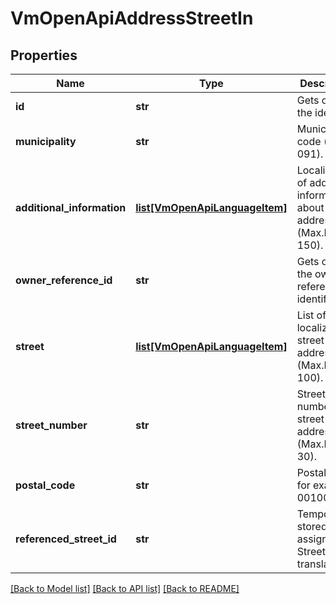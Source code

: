 # VmOpenApiAddressStreetIn

## Properties
Name | Type | Description | Notes
------------ | ------------- | ------------- | -------------
**id** | **str** | Gets or sets the identifier. | [optional] 
**municipality** | **str** | Municipality code (e.g. 091). | [optional] 
**additional_information** | [**list[VmOpenApiLanguageItem]**](VmOpenApiLanguageItem.md) | Localized list of additional information about the address. (Max.Length: 150). | [optional] 
**owner_reference_id** | **str** | Gets or sets the owner reference identifier. | [optional] 
**street** | [**list[VmOpenApiLanguageItem]**](VmOpenApiLanguageItem.md) | List of localized street addresses. (Max.Length: 100). | 
**street_number** | **str** | Street number for street address. (Max.Length: 30). | [optional] 
**postal_code** | **str** | Postal code, for example 00100. | 
**referenced_street_id** | **str** | Temporarily stored Id of assigned Street during translations | [optional] 

[[Back to Model list]](../README.md#documentation-for-models) [[Back to API list]](../README.md#documentation-for-api-endpoints) [[Back to README]](../README.md)

